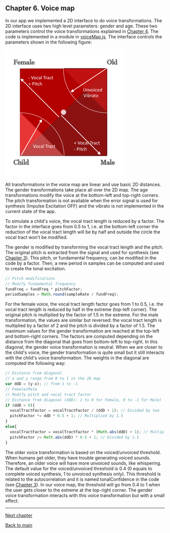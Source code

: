 ## Chapter 6. Voice map

In our app we implemented a 2D interface to do voice transformations. The 2D interface uses two high level parameters: gender and age. These two parameters control the voice transformations explained in [Chapter 4](Chapter%204.%20Voice%20transformations.md). The code is implemented in a module in [voiceMap.js](../voiceMap.js). The interface controls the parameters shown in the following figure:

![Alt text](img/VoiceMap.png?raw=true "Voice map")

All transformations in the voice map are linear and use basic 2D distances. The gender transformations take place all over the 2D map. The age transformations modify the voice at the bottom-left and top-right corners. The pitch transformation is not available when the error signal is used for synthesis (Impulse Excitation OFF) and the vibrato is not implemented in the current state of the app.

To simulate a child's voice, the vocal tract length is reduced by a factor. The factor in the interface goes from 0.5 to 1, i.e. at the bottom-left corner the reduction of the vocal tract length will be by half and outside the circle the vocal tract won't be modified.

The gender is modified by transforming the vocal tract length and the pitch. The original pitch is extracted from the signal and used for synthesis (see [Chapter 3](Chapter%203.%20Voice%20synthesis.md)). This pitch, or fundamental frequency, can be modified in the code by a factor. Then, a new period in samples can be computed and used to create the tonal excitation.

```javascript
// Pitch modifications
// Modify fundamental frequency
fundFreq = fundFreq * pitchFactor;
periodSamples = Math.round(sampleRate / fundFreq);
```

For the female voice, the vocal tract length factor goes from 1 to 0.5, i.e. the vocal tract length is reduced by half in the extreme (top-left corner). The original pitch is multiplied by the factor of 1.5 in the extreme. For the male transformation, the values are similar but reversed: the vocal tract length is multiplied by a factor of 2 and the pitch is divided by a factor of 1.5. The maximum values for the gender transformation are reached at the top-left and bottom-right corners. The factors are computed depending on the distance from the diagonal that goes from bottom-left to top-right. In this diagonal, the gender voice transformation is neutral. When we are closer to the child's voice, the gender transformation is quite small but it still interacts with the child's voice transformation. The weights in the diagonal are computed the following way:

```javascript
// Distance from diagonal
// x and y range from 0 to 1 in the 2D map
var ddD = (y-x); // from 1 to -1
// Female/Male
// Modify pitch and vocal tract factor
// Distance from diagonal (ddD): 1 to 0 for Female, 0 to -1 for Male)
if (ddD > 0){
  vocalTractFactor = vocalTractFactor / (ddD + 1); // Divided by two
  pitchFactor *= ddD * 0.5 + 1; // Multiplied by 1.5
}
else{
  vocalTractFactor = vocalTractFactor * (Math.abs(ddD) + 1); // Multiplied by two
  pitchFactor /= Math.abs(ddD) * 0.5 + 1; // Divided by 1.5
}
```

The older voice transformation is based on the voiced/unvoiced threshold. When humans get older, they have trouble generating voiced sounds. Therefore, an older voice will have more unvoiced sounds, like whispering. The default value for the voiced/unvoiced threshold is 0.4 (0 equals to complete voiced synthesis, 1 to unvoiced synthesis only). This threshold is related to the autocorrelation and it is named tonalConfidence in the code (see  [Chapter 3](Chapter%203.%20Voice%20synthesis.md)). In our voice map, the threshold will go from 0.4 to 1 when the user gets closer to the extreme at the top-right corner. The gender voice transformation interacts with this voice transformation but with a small effect.

___

[Next chapter](KnownIssues.md)

[Back to main](../README.md)
